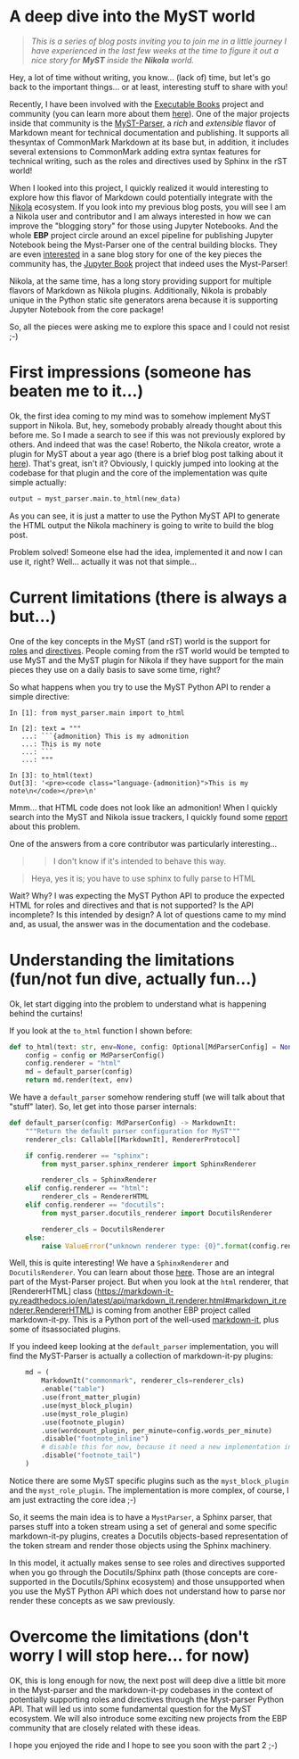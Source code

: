 # A deep dive into the MyST world

> *This is a series of blog posts inviting you to join me in a little journey I have experienced in the last few weeks at the time to figure it out a nice story for **MyST**
inside the **Nikola** world.*

Hey, a lot of time without writing, you know... (lack of) time, but let's go back to the
important things... or at least, interesting stuff to share with you!

Recently, I have been involved with the [Executable Books](https://executablebooks.org/en/latest/)
project and community (you can learn more about them [here](https://executablebooks.org/en/latest/about.html)). One of the major projects inside that community is the
[MyST-Parser](https://github.com/executablebooks/MyST-Parser), a *rich* and *extensible*
flavor of Markdown meant for technical documentation and publishing. It supports all thesyntax of CommonMark Markdown at its base but, in addition, it includes several
extensions to CommonMark adding extra syntax features for technical writing, such as the
roles and directives used by Sphinx in the rST world!

When I looked into this project, I quickly realized it would interesting to explore how
this flavor of Markdown could potentially integrate with the [Nikola](https://getnikola.com/)
ecosystem. If you look into my previous blog posts, you will see I am a Nikola
user and contributor and I am always interested in how we can improve the
"blogging story" for those using Jupyter Notebooks. And the whole **EBP** project circle
around an excel pipeline for publishing Jupyter Notebook being the Myst-Parser one of
the central building blocks. They are even [interested](https://github.com/executablebooks/jupyter-book/issues/900)
in a sane blog story for one of the key pieces the community has, the
[Jupyter Book](https://jupyterbook.org/intro.html) project that indeed uses the
Myst-Parser!

Nikola, at the same time, has a long story providing support for
multiple flavors of Markdown as Nikola plugins. Additionally, Nikola is probably unique
in the Python static site generators arena because it is supporting Jupyter Notebook
from the core package!

So, all the pieces were asking me to explore this space and I could not resist ;-)

# First impressions (someone has beaten me to it...)

Ok, the first idea coming to my mind was to somehow implement MyST support in Nikola.
But, hey, somebody probably already thought about this before me. So I made a search to
see if this was not previously explored by others. And indeed that was the case!
Roberto, the Nikola creator, wrote a plugin for MyST about a year ago (there is a brief
blog post talking about it [here](https://ralsina.me/tr/es/weblog/posts/new-plugins-for-nikola.html)).
That's great, isn't it? Obviously, I quickly jumped into looking at the codebase for that
plugin and the core of the implementation was quite simple actually:

```python
output = myst_parser.main.to_html(new_data)
```

As you can see, it is just a matter to use the Python MyST API to generate the HTML
output the Nikola machinery is going to write to build the blog post.

Problem solved! Someone else had the idea, implemented it and now I can use it, right?
Well... actually it was not that simple...

# Current limitations (there is always a but...)

One of the key concepts in the MyST (and rST) world is the support for [roles](https://myst-parser.readthedocs.io/en/latest/sphinx/intro.html#reference-a-section-label-with-a-role) and [directives](https://myst-parser.readthedocs.io/en/latest/sphinx/intro.html#extend-markdown-with-a-directive). People coming from the rST world would be
tempted to use MyST and the MyST plugin for Nikola if they have support for the main
pieces they use on a daily basis to save some time, right?

So what happens when you try to use the MyST Python API to render a simple directive:

```ipython
In [1]: from myst_parser.main import to_html

In [2]: text = """
   ...: ```{admonition} This is my admonition
   ...: This is my note
   ...: ```
   ...: """

In [3]: to_html(text)
Out[3]: '<pre><code class="language-{admonition}">This is my note\n</code></pre>\n'
```

Mmm... that HTML code does not look like an admonition!
When I quickly search into the MyST and Nikola issue trackers, I quickly found some
[report](https://github.com/executablebooks/MyST-Parser/issues/307) about this problem.

One of the answers from a core contributor was particularly interesting...

> > I don't know if it's intended to behave this way.

> Heya, yes it is; you have to use sphinx to fully parse to HTML

Wait? Why? I was expecting the MyST Python API to produce the expected HTML for roles
and directives and that is not supported? Is the API incomplete? Is this intended by
design? A lot of questions came to my mind and, as usual, the answer was in the
documentation and the codebase.

# Understanding the limitations (fun/not fun dive, actually fun...)

Ok, let start digging into the problem to understand what is happening behind the
curtains!

If you look at the `to_html` function I shown before: 

```python
def to_html(text: str, env=None, config: Optional[MdParserConfig] = None):
    config = config or MdParserConfig()
    config.renderer = "html"
    md = default_parser(config)
    return md.render(text, env)
```

We have a `default_parser` somehow rendering stuff (we will talk about that "stuff"
later). So, let get into those parser internals:

```python
def default_parser(config: MdParserConfig) -> MarkdownIt:
    """Return the default parser configuration for MyST"""
    renderer_cls: Callable[[MarkdownIt], RendererProtocol]

    if config.renderer == "sphinx":
        from myst_parser.sphinx_renderer import SphinxRenderer

        renderer_cls = SphinxRenderer
    elif config.renderer == "html":
        renderer_cls = RendererHTML
    elif config.renderer == "docutils":
        from myst_parser.docutils_renderer import DocutilsRenderer

        renderer_cls = DocutilsRenderer
    else:
        raise ValueError("unknown renderer type: {0}".format(config.renderer))
```

Well, this is quite interesting! We have a `SphinxRenderer` and `DocutilsRenderer`. You
can learn about those [here](https://myst-parser.readthedocs.io/en/latest/api/renderers.html#).
Those are an integral part of the Myst-Parser project. But when you look at the `html`
renderer, that [RendererHTML] class (https://markdown-it-py.readthedocs.io/en/latest/api/markdown_it.renderer.html#markdown_it.renderer.RendererHTML)
is coming from another EBP project called markdown-it-py. This is a Python port of the
well-used [markdown-it](https://github.com/markdown-it/markdown-it), plus some of itsassociated plugins.

If you indeed keep looking at the `default_parser` implementation, you will find the
MyST-Parser is actually a collection of markdown-it-py plugins:

```python
    md = (
        MarkdownIt("commonmark", renderer_cls=renderer_cls)
        .enable("table")
        .use(front_matter_plugin)
        .use(myst_block_plugin)
        .use(myst_role_plugin)
        .use(footnote_plugin)
        .use(wordcount_plugin, per_minute=config.words_per_minute)
        .disable("footnote_inline")
        # disable this for now, because it need a new implementation in the renderer
        .disable("footnote_tail")
    )
```

Notice there are some MyST specific plugins such as the `myst_block_plugin` and the
`myst_role_plugin`. The implementation is more complex, of course, I am just extracting
the core idea ;-)

So, it seems the main idea is to have a `MystParser`, a Sphinx parser, that parses stuff
into a token stream using a set of general and some specific markdown-it-py plugins,
creates a Docutils objects-based representation of the token stream and render those
objects using the Sphinx machinery.

In this model, it actually makes sense to see roles and directives supported when you go
through the Docutils/Sphinx path (those concepts are core-supported in the
Docutils/Sphinx ecosystem) and those unsupported when you use the MyST Python API which
does not understand how to parse nor render these concepts as we saw previously.

# Overcome the limitations (don't worry I will stop here... for now)

OK, this is long enough for now, the next post will deep dive a little bit more in the
Myst-parser and the markdown-it-py codebases in the context of potentially supporting
roles and directives through the Myst-parser Python API. That will led us into some
fundamental question for the MyST ecosystem. We will also introduce some exciting new
projects from the EBP community that are closely related with these ideas.

I hope you enjoyed the ride and I hope to see you soon with the part 2 ;-)